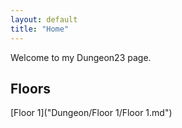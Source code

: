 ```yaml
---
layout: default
title: "Home"
---
```


Welcome to my Dungeon23 page.

## Floors

[Floor 1]("Dungeon/Floor 1/Floor 1.md")